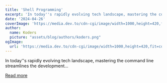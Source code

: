 ```yaml
---
title: 'Shell Programming'
excerpt: 'In today''s rapidly evolving tech landscape, mastering the command line streamlines the development...'
date: '2024-04-26'
coverImage: 'https://media.dev.to/cdn-cgi/image/width=1000,height=420,fit=cover,gravity=auto,format=auto/https%3A%2F%2Fdev-to-uploads.s3.amazonaws.com%2Fuploads%2Farticles%2Fza3i2duw5lezggbmvyi5.png'
author:
  name: Koders
  picture: "assets/blog/authors/koders.png"
ogImage:
  url: 'https://media.dev.to/cdn-cgi/image/width=1000,height=420,fit=cover,gravity=auto,format=auto/https%3A%2F%2Fdev-to-uploads.s3.amazonaws.com%2Fuploads%2Farticles%2Fza3i2duw5lezggbmvyi5.png'
---
```


In today''s rapidly evolving tech landscape, mastering the command line streamlines the development...

[Read more](https://dev.to/ollie20/shell-programming-4k65)
